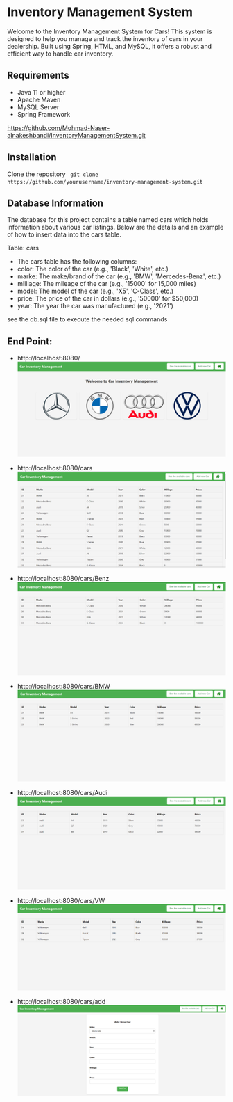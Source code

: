 # Inventory Management System

Welcome to the Inventory Management System for Cars! This system is designed to help you manage and track the inventory of cars in your dealership. Built using Spring, HTML, and MySQL, it offers a robust and efficient way to handle car inventory.

##  Requirements
- Java 11 or higher
- Apache Maven
- MySQL Server
- Spring Framework

https://github.com/Mohmad-Naser-alnakeshbandi/InventoryManagementSystem.git

## Installation
Clone the repository 
`` 
git clone https://github.com/yourusername/inventory-management-system.git
``

## Database Information
The database for this project contains a table named cars which holds information about various car listings. Below are the details and an example of how to insert data into the cars table.

Table: cars
- The cars table has the following columns:
- color: The color of the car (e.g., 'Black', 'White', etc.)
- marke: The make/brand of the car (e.g., 'BMW', 'Mercedes-Benz', etc.)
- milliage: The mileage of the car (e.g., '15000' for 15,000 miles)
- model: The model of the car (e.g., 'X5', 'C-Class', etc.)
- price: The price of the car in dollars (e.g., '50000' for $50,000)
- year: The year the car was manufactured (e.g., '2021')

see the db.sql file to execute the needed sql commands
## End Point:

- http://localhost:8080/
![img.png](images/img.png)

- http://localhost:8080/cars
![img_5.png](images/img_5.png)

- http://localhost:8080/cars/Benz
![img_1.png](images/img_1.png)

- http://localhost:8080/cars/BMW
![img_2.png](images/img_2.png)

- http://localhost:8080/cars/Audi
![img_3.png](images/img_3.png)

- http://localhost:8080/cars/VW
![img_4.png](images/img_4.png)

- http://localhost:8080/cars/add
![img_6.png](images/img_6.png)